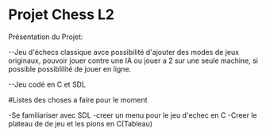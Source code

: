 # Projet Chess L2

Présentation du Projet:

--Jeu d'échecs classique avce possibilité d'ajouter des modes de jeux originaux,
	pouvoir jouer contre une IA ou jouer a 2 sur une seule machine,
	si possible possiblilité de jouer en ligne.
	
--Jeu codé en C et SDL

#Listes des choses a faire pour le moment

-Se familiariser avec SDL
-creer un menu pour le jeu d'echec en C
-Creer le plateau de de jeu et les pions en C(Tableau)


